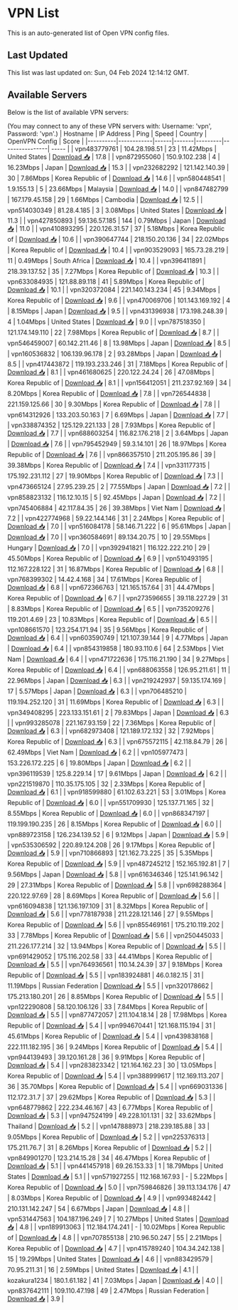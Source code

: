 # VPN List

This is an auto-generated list of Open VPN config files.

## Last Updated

This list was last updated on: Sun, 04 Feb 2024 12:14:12 GMT.

## Available Servers

Below is the list of available VPN servers:

(You may connect to any of these VPN servers with: Username: 'vpn', Password: 'vpn'.)
| Hostname | IP Address | Ping | Speed | Country | OpenVPN Config | Score |
|----------|------------|------|-------|---------|----------------| ----- |
| vpn483779761 | 104.28.198.51 | 23 | 11.42Mbps | United States | [Download 📥](./configs/server_0_US.ovpn) | 17.8 |
| vpn872955060 | 150.9.102.238 | 4 | 16.23Mbps | Japan | [Download 📥](./configs/server_1_JP.ovpn) | 15.3 |
| vpn232682292 | 121.142.140.39 | 30 | 7.86Mbps | Korea Republic of | [Download 📥](./configs/server_2_KR.ovpn) | 14.6 |
| vpn580448541 | 1.9.155.13 | 5 | 23.66Mbps | Malaysia | [Download 📥](./configs/server_3_MY.ovpn) | 14.0 |
| vpn847482799 | 167.179.45.158 | 29 | 1.66Mbps | Cambodia | [Download 📥](./configs/server_4_KH.ovpn) | 12.5 |
| vpn514030349 | 81.28.4.185 | 3 | 3.08Mbps | United States | [Download 📥](./configs/server_5_US.ovpn) | 11.3 |
| vpn427850893 | 59.136.57.185 | 144 | 0.79Mbps | Japan | [Download 📥](./configs/server_6_JP.ovpn) | 11.0 |
| vpn410893295 | 220.126.31.57 | 37 | 5.18Mbps | Korea Republic of | [Download 📥](./configs/server_7_KR.ovpn) | 10.6 |
| vpn390647744 | 218.150.20.136 | 34 | 22.02Mbps | Korea Republic of | [Download 📥](./configs/server_8_KR.ovpn) | 10.4 |
| vpn903529093 | 165.73.28.219 | 11 | 0.49Mbps | South Africa | [Download 📥](./configs/server_9_ZA.ovpn) | 10.4 |
| vpn396411891 | 218.39.137.52 | 35 | 7.27Mbps | Korea Republic of | [Download 📥](./configs/server_10_KR.ovpn) | 10.3 |
| vpn633084935 | 121.88.89.118 | 41 | 5.89Mbps | Korea Republic of | [Download 📥](./configs/server_11_KR.ovpn) | 10.1 |
| vpn320372084 | 221.140.143.234 | 45 | 9.34Mbps | Korea Republic of | [Download 📥](./configs/server_12_KR.ovpn) | 9.6 |
| vpn470069706 | 101.143.169.192 | 4 | 8.15Mbps | Japan | [Download 📥](./configs/server_13_JP.ovpn) | 9.5 |
| vpn431396938 | 173.198.248.39 | 4 | 1.04Mbps | United States | [Download 📥](./configs/server_14_US.ovpn) | 9.0 |
| vpn787518350 | 121.174.149.110 | 22 | 7.98Mbps | Korea Republic of | [Download 📥](./configs/server_15_KR.ovpn) | 8.7 |
| vpn546459007 | 60.142.211.46 | 8 | 13.98Mbps | Japan | [Download 📥](./configs/server_16_JP.ovpn) | 8.5 |
| vpn160536832 | 106.139.96.178 | 2 | 93.28Mbps | Japan | [Download 📥](./configs/server_17_JP.ovpn) | 8.5 |
| vpn417443872 | 119.193.233.246 | 31 | 7.18Mbps | Korea Republic of | [Download 📥](./configs/server_18_KR.ovpn) | 8.1 |
| vpn461680625 | 220.122.24.24 | 26 | 47.08Mbps | Korea Republic of | [Download 📥](./configs/server_19_KR.ovpn) | 8.1 |
| vpn156412051 | 211.237.92.169 | 34 | 8.20Mbps | Korea Republic of | [Download 📥](./configs/server_20_KR.ovpn) | 7.8 |
| vpn726544838 | 221.159.125.66 | 30 | 9.30Mbps | Korea Republic of | [Download 📥](./configs/server_21_KR.ovpn) | 7.8 |
| vpn614312926 | 133.203.50.163 | 7 | 6.69Mbps | Japan | [Download 📥](./configs/server_22_JP.ovpn) | 7.7 |
| vpn338874352 | 125.129.221.133 | 28 | 7.93Mbps | Korea Republic of | [Download 📥](./configs/server_23_KR.ovpn) | 7.7 |
| vpn688603254 | 116.82.176.218 | 2 | 3.64Mbps | Japan | [Download 📥](./configs/server_24_JP.ovpn) | 7.6 |
| vpn795452949 | 59.3.14.101 | 26 | 18.97Mbps | Korea Republic of | [Download 📥](./configs/server_25_KR.ovpn) | 7.6 |
| vpn866357510 | 211.205.195.86 | 39 | 39.38Mbps | Korea Republic of | [Download 📥](./configs/server_26_KR.ovpn) | 7.4 |
| vpn331177315 | 175.192.231.112 | 27 | 19.90Mbps | Korea Republic of | [Download 📥](./configs/server_27_KR.ovpn) | 7.3 |
| vpn473665124 | 27.95.239.25 | 2 | 77.55Mbps | Japan | [Download 📥](./configs/server_28_JP.ovpn) | 7.2 |
| vpn858823132 | 116.12.10.15 | 5 | 92.45Mbps | Japan | [Download 📥](./configs/server_29_JP.ovpn) | 7.2 |
| vpn745406884 | 42.117.84.35 | 26 | 39.38Mbps | Viet Nam | [Download 📥](./configs/server_30_VN.ovpn) | 7.2 |
| vpn422774968 | 59.22.144.146 | 31 | 2.24Mbps | Korea Republic of | [Download 📥](./configs/server_31_KR.ovpn) | 7.0 |
| vpn516084178 | 58.146.71.222 | 6 | 95.61Mbps | Japan | [Download 📥](./configs/server_32_JP.ovpn) | 7.0 |
| vpn360584691 | 89.134.20.75 | 10 | 29.55Mbps | Hungary | [Download 📥](./configs/server_33_HU.ovpn) | 7.0 |
| vpn392941821 | 116.122.222.210 | 29 | 45.50Mbps | Korea Republic of | [Download 📥](./configs/server_34_KR.ovpn) | 6.9 |
| vpn510493195 | 112.167.228.122 | 31 | 16.87Mbps | Korea Republic of | [Download 📥](./configs/server_35_KR.ovpn) | 6.8 |
| vpn768399302 | 14.42.4.168 | 34 | 17.61Mbps | Korea Republic of | [Download 📥](./configs/server_36_KR.ovpn) | 6.8 |
| vpn672366763 | 121.165.157.64 | 31 | 44.47Mbps | Korea Republic of | [Download 📥](./configs/server_37_KR.ovpn) | 6.7 |
| vpn273596655 | 39.118.227.29 | 31 | 8.83Mbps | Korea Republic of | [Download 📥](./configs/server_38_KR.ovpn) | 6.5 |
| vpn735209276 | 119.201.4.69 | 23 | 10.83Mbps | Korea Republic of | [Download 📥](./configs/server_39_KR.ovpn) | 6.5 |
| vpn108661570 | 123.254.171.94 | 35 | 9.56Mbps | Korea Republic of | [Download 📥](./configs/server_40_KR.ovpn) | 6.4 |
| vpn603590749 | 121.107.39.144 | 9 | 4.77Mbps | Japan | [Download 📥](./configs/server_41_JP.ovpn) | 6.4 |
| vpn854319858 | 180.93.110.6 | 64 | 2.53Mbps | Viet Nam | [Download 📥](./configs/server_42_VN.ovpn) | 6.4 |
| vpn471722636 | 175.116.21.190 | 34 | 9.27Mbps | Korea Republic of | [Download 📥](./configs/server_43_KR.ovpn) | 6.4 |
| vpn688063558 | 126.95.211.61 | 11 | 22.96Mbps | Japan | [Download 📥](./configs/server_44_JP.ovpn) | 6.3 |
| vpn219242937 | 59.135.174.169 | 17 | 5.57Mbps | Japan | [Download 📥](./configs/server_45_JP.ovpn) | 6.3 |
| vpn706485210 | 119.194.252.120 | 31 | 11.69Mbps | Korea Republic of | [Download 📥](./configs/server_46_KR.ovpn) | 6.3 |
| vpn349408295 | 223.133.151.61 | 2 | 79.83Mbps | Japan | [Download 📥](./configs/server_47_JP.ovpn) | 6.3 |
| vpn993285078 | 221.167.93.159 | 22 | 7.36Mbps | Korea Republic of | [Download 📥](./configs/server_48_KR.ovpn) | 6.3 |
| vpn682973408 | 121.189.172.132 | 32 | 7.92Mbps | Korea Republic of | [Download 📥](./configs/server_49_KR.ovpn) | 6.3 |
| vpn675572115 | 42.118.84.79 | 26 | 62.49Mbps | Viet Nam | [Download 📥](./configs/server_50_VN.ovpn) | 6.2 |
| vpn105977473 | 153.226.172.225 | 6 | 19.80Mbps | Japan | [Download 📥](./configs/server_51_JP.ovpn) | 6.2 |
| vpn396119539 | 125.8.229.14 | 17 | 9.61Mbps | Japan | [Download 📥](./configs/server_52_JP.ovpn) | 6.2 |
| vpn221519870 | 110.35.175.105 | 32 | 2.33Mbps | Korea Republic of | [Download 📥](./configs/server_53_KR.ovpn) | 6.1 |
| vpn918599880 | 61.102.63.221 | 53 | 3.01Mbps | Korea Republic of | [Download 📥](./configs/server_54_KR.ovpn) | 6.0 |
| vpn551709930 | 125.137.71.165 | 32 | 8.55Mbps | Korea Republic of | [Download 📥](./configs/server_55_KR.ovpn) | 6.0 |
| vpn868347197 | 119.199.190.235 | 26 | 8.15Mbps | Korea Republic of | [Download 📥](./configs/server_56_KR.ovpn) | 6.0 |
| vpn889723158 | 126.234.139.52 | 6 | 9.12Mbps | Japan | [Download 📥](./configs/server_57_JP.ovpn) | 5.9 |
| vpn535306592 | 220.89.124.208 | 26 | 9.17Mbps | Korea Republic of | [Download 📥](./configs/server_58_KR.ovpn) | 5.9 |
| vpn710866893 | 121.162.73.225 | 35 | 5.35Mbps | Korea Republic of | [Download 📥](./configs/server_59_KR.ovpn) | 5.9 |
| vpn487245212 | 152.165.192.81 | 7 | 9.56Mbps | Japan | [Download 📥](./configs/server_60_JP.ovpn) | 5.8 |
| vpn616346346 | 125.141.96.142 | 29 | 27.31Mbps | Korea Republic of | [Download 📥](./configs/server_61_KR.ovpn) | 5.8 |
| vpn698288364 | 220.122.97.69 | 28 | 8.69Mbps | Korea Republic of | [Download 📥](./configs/server_62_KR.ovpn) | 5.6 |
| vpn616094838 | 121.136.197.109 | 31 | 8.32Mbps | Korea Republic of | [Download 📥](./configs/server_63_KR.ovpn) | 5.6 |
| vpn778187938 | 211.228.121.146 | 27 | 9.55Mbps | Korea Republic of | [Download 📥](./configs/server_64_KR.ovpn) | 5.6 |
| vpn855469161 | 175.210.119.202 | 33 | 7.78Mbps | Korea Republic of | [Download 📥](./configs/server_65_KR.ovpn) | 5.6 |
| vpn250445033 | 211.226.177.214 | 32 | 13.94Mbps | Korea Republic of | [Download 📥](./configs/server_66_KR.ovpn) | 5.5 |
| vpn691429052 | 175.116.202.58 | 33 | 44.41Mbps | Korea Republic of | [Download 📥](./configs/server_67_KR.ovpn) | 5.5 |
| vpn764936561 | 110.14.24.39 | 37 | 9.18Mbps | Korea Republic of | [Download 📥](./configs/server_68_KR.ovpn) | 5.5 |
| vpn183924881 | 46.0.182.15 | 31 | 11.19Mbps | Russian Federation | [Download 📥](./configs/server_69_RU.ovpn) | 5.5 |
| vpn320178662 | 175.213.180.201 | 26 | 8.85Mbps | Korea Republic of | [Download 📥](./configs/server_70_KR.ovpn) | 5.5 |
| vpn122290808 | 58.120.106.126 | 33 | 7.84Mbps | Korea Republic of | [Download 📥](./configs/server_71_KR.ovpn) | 5.5 |
| vpn877472057 | 211.104.18.14 | 28 | 17.98Mbps | Korea Republic of | [Download 📥](./configs/server_72_KR.ovpn) | 5.4 |
| vpn994670441 | 121.168.115.194 | 31 | 45.61Mbps | Korea Republic of | [Download 📥](./configs/server_73_KR.ovpn) | 5.4 |
| vpn439838168 | 222.111.182.195 | 36 | 9.24Mbps | Korea Republic of | [Download 📥](./configs/server_74_KR.ovpn) | 5.4 |
| vpn944139493 | 39.120.161.28 | 36 | 9.91Mbps | Korea Republic of | [Download 📥](./configs/server_75_KR.ovpn) | 5.4 |
| vpn283823342 | 121.164.162.23 | 30 | 13.05Mbps | Korea Republic of | [Download 📥](./configs/server_76_KR.ovpn) | 5.4 |
| vpn388999617 | 112.169.113.207 | 36 | 35.70Mbps | Korea Republic of | [Download 📥](./configs/server_77_KR.ovpn) | 5.4 |
| vpn669031336 | 112.172.31.7 | 37 | 29.62Mbps | Korea Republic of | [Download 📥](./configs/server_78_KR.ovpn) | 5.3 |
| vpn648779862 | 222.234.46.167 | 43 | 6.77Mbps | Korea Republic of | [Download 📥](./configs/server_79_KR.ovpn) | 5.3 |
| vpn947524199 | 49.228.101.131 | 32 | 33.62Mbps | Thailand | [Download 📥](./configs/server_80_TH.ovpn) | 5.2 |
| vpn147888973 | 218.239.185.88 | 33 | 9.05Mbps | Korea Republic of | [Download 📥](./configs/server_81_KR.ovpn) | 5.2 |
| vpn225376313 | 175.211.76.7 | 31 | 8.26Mbps | Korea Republic of | [Download 📥](./configs/server_82_KR.ovpn) | 5.2 |
| vpn849901270 | 123.214.15.28 | 34 | 46.47Mbps | Korea Republic of | [Download 📥](./configs/server_83_KR.ovpn) | 5.1 |
| vpn441457918 | 69.26.153.33 | 1 | 18.79Mbps | United States | [Download 📥](./configs/server_84_US.ovpn) | 5.1 |
| vpn571927255 | 112.168.167.93 | - | 5.22Mbps | Korea Republic of | [Download 📥](./configs/server_85_KR.ovpn) | 5.0 |
| vpn759846826 | 39.113.134.176 | 47 | 8.03Mbps | Korea Republic of | [Download 📥](./configs/server_86_KR.ovpn) | 4.9 |
| vpn993482442 | 210.131.142.247 | 54 | 6.67Mbps | Japan | [Download 📥](./configs/server_87_JP.ovpn) | 4.8 |
| vpn531447563 | 104.187.196.249 | 7 | 10.27Mbps | United States | [Download 📥](./configs/server_88_US.ovpn) | 4.8 |
| vpn189913063 | 112.184.174.241 | - | 10.02Mbps | Korea Republic of | [Download 📥](./configs/server_89_KR.ovpn) | 4.8 |
| vpn707855138 | 210.96.50.247 | 55 | 2.21Mbps | Korea Republic of | [Download 📥](./configs/server_90_KR.ovpn) | 4.7 |
| vpn415789240 | 104.34.242.138 | 15 | 19.29Mbps | United States | [Download 📥](./configs/server_91_US.ovpn) | 4.6 |
| vpn883429579 | 70.95.211.31 | 16 | 2.59Mbps | United States | [Download 📥](./configs/server_92_US.ovpn) | 4.1 |
| kozakura1234 | 180.1.61.182 | 41 | 7.03Mbps | Japan | [Download 📥](./configs/server_93_JP.ovpn) | 4.0 |
| vpn837642111 | 109.110.47.198 | 49 | 2.47Mbps | Russian Federation | [Download 📥](./configs/server_94_RU.ovpn) | 3.9 |
